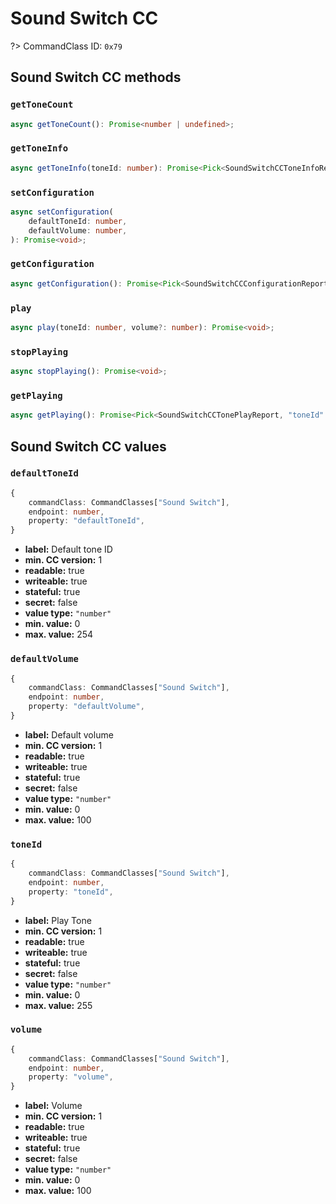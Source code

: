 # Sound Switch CC

?> CommandClass ID: `0x79`

## Sound Switch CC methods

### `getToneCount`

```ts
async getToneCount(): Promise<number | undefined>;
```

### `getToneInfo`

```ts
async getToneInfo(toneId: number): Promise<Pick<SoundSwitchCCToneInfoReport, "duration" | "name"> | undefined>;
```

### `setConfiguration`

```ts
async setConfiguration(
	defaultToneId: number,
	defaultVolume: number,
): Promise<void>;
```

### `getConfiguration`

```ts
async getConfiguration(): Promise<Pick<SoundSwitchCCConfigurationReport, "defaultToneId" | "defaultVolume"> | undefined>;
```

### `play`

```ts
async play(toneId: number, volume?: number): Promise<void>;
```

### `stopPlaying`

```ts
async stopPlaying(): Promise<void>;
```

### `getPlaying`

```ts
async getPlaying(): Promise<Pick<SoundSwitchCCTonePlayReport, "toneId" | "volume"> | undefined>;
```

## Sound Switch CC values

### `defaultToneId`

```ts
{
	commandClass: CommandClasses["Sound Switch"],
	endpoint: number,
	property: "defaultToneId",
}
```

-   **label:** Default tone ID
-   **min. CC version:** 1
-   **readable:** true
-   **writeable:** true
-   **stateful:** true
-   **secret:** false
-   **value type:** `"number"`
-   **min. value:** 0
-   **max. value:** 254

### `defaultVolume`

```ts
{
	commandClass: CommandClasses["Sound Switch"],
	endpoint: number,
	property: "defaultVolume",
}
```

-   **label:** Default volume
-   **min. CC version:** 1
-   **readable:** true
-   **writeable:** true
-   **stateful:** true
-   **secret:** false
-   **value type:** `"number"`
-   **min. value:** 0
-   **max. value:** 100

### `toneId`

```ts
{
	commandClass: CommandClasses["Sound Switch"],
	endpoint: number,
	property: "toneId",
}
```

-   **label:** Play Tone
-   **min. CC version:** 1
-   **readable:** true
-   **writeable:** true
-   **stateful:** true
-   **secret:** false
-   **value type:** `"number"`
-   **min. value:** 0
-   **max. value:** 255

### `volume`

```ts
{
	commandClass: CommandClasses["Sound Switch"],
	endpoint: number,
	property: "volume",
}
```

-   **label:** Volume
-   **min. CC version:** 1
-   **readable:** true
-   **writeable:** true
-   **stateful:** true
-   **secret:** false
-   **value type:** `"number"`
-   **min. value:** 0
-   **max. value:** 100
